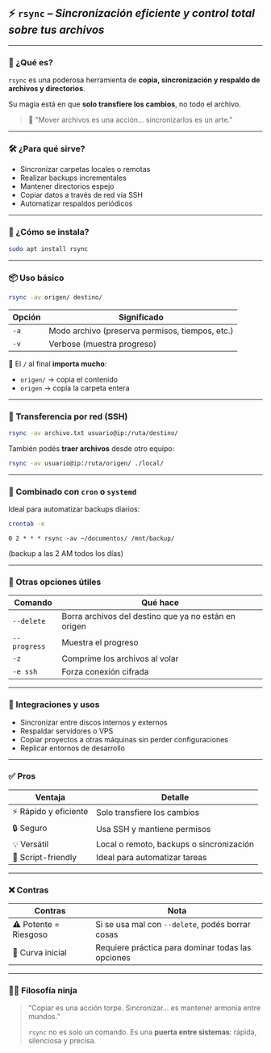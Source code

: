 ## ⚡ `rsync` – *Sincronización eficiente y control total sobre tus archivos*

---

### 🧩 ¿Qué es?

`rsync` es una poderosa herramienta de **copia, sincronización y respaldo de archivos y directorios**.

Su magia está en que **solo transfiere los cambios**, no todo el archivo.

> 🧠 "Mover archivos es una acción... sincronizarlos es un arte."
> 

---

### 🛠️ ¿Para qué sirve?

- Sincronizar carpetas locales o remotas
- Realizar backups incrementales
- Mantener directorios espejo
- Copiar datos a través de red vía SSH
- Automatizar respaldos periódicos

---

### 🚀 ¿Cómo se instala?

```bash
sudo apt install rsync
```

---

### 📦 Uso básico

```bash
rsync -av origen/ destino/
```

| Opción | Significado |
| --- | --- |
| `-a` | Modo archivo (preserva permisos, tiempos, etc.) |
| `-v` | Verbose (muestra progreso) |

🔸 El `/` al final **importa mucho**:

- `origen/` → copia el contenido
- `origen` → copia la carpeta entera

---

### 📡 Transferencia por red (SSH)

```bash
rsync -av archivo.txt usuario@ip:/ruta/destino/
```

También podés **traer archivos** desde otro equipo:

```bash
rsync -av usuario@ip:/ruta/origen/ ./local/
```

---

### 🔐 Combinado con `cron` o `systemd`

Ideal para automatizar backups diarios:

```bash
crontab -e
```

```cron
0 2 * * * rsync -av ~/documentos/ /mnt/backup/
```

(backup a las 2 AM todos los días)

---

### 🧩 Otras opciones útiles

| Comando | Qué hace |
| --- | --- |
| `--delete` | Borra archivos del destino que ya no están en origen |
| `--progress` | Muestra el progreso |
| `-z` | Comprime los archivos al volar |
| `-e ssh` | Forza conexión cifrada |

---

### 🔗 Integraciones y usos

- Sincronizar entre discos internos y externos
- Respaldar servidores o VPS
- Copiar proyectos a otras máquinas sin perder configuraciones
- Replicar entornos de desarrollo

---

### ✅ Pros

| Ventaja | Detalle |
| --- | --- |
| ⚡ Rápido y eficiente | Solo transfiere los cambios |
| 🔒 Seguro | Usa SSH y mantiene permisos |
| 💡 Versátil | Local o remoto, backups o sincronización |
| 🧙 Script-friendly | Ideal para automatizar tareas |

---

### ❌ Contras

| Contras | Nota |
| --- | --- |
| ⚠️ Potente = Riesgoso | Si se usa mal con `--delete`, podés borrar cosas |
| 🧠 Curva inicial | Requiere práctica para dominar todas las opciones |

---

### 🧙‍♂️ Filosofía ninja

> “Copiar es una acción torpe. Sincronizar… es mantener armonía entre mundos.”
> 
> 
> `rsync` no es solo un comando. Es una **puerta entre sistemas**: rápida, silenciosa y precisa.
>
